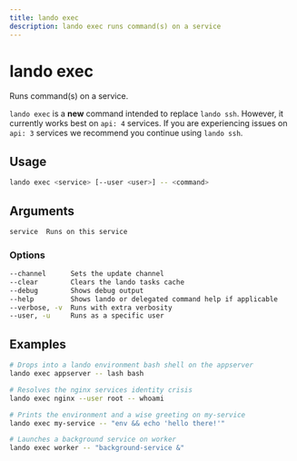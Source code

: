 ```yaml
---
title: lando exec
description: lando exec runs command(s) on a service
---
```


# lando exec

Runs command(s) on a service.

`lando exec` is a **new** command intended to replace `lando ssh`. However, it currently works best on `api: 4` services. If you are experiencing issues on `api: 3` services we recommend you continue using `lando ssh`.

## Usage

```sh
lando exec <service> [--user <user>] -- <command>
```

## Arguments

```sh
service  Runs on this service                                                                 [string] [choices: "web", "web2", "web3", "web4"]
```

### Options

```sh
--channel      Sets the update channel                                                              [array] [choices: "edge", "none", "stable"]
--clear        Clears the lando tasks cache                                                                                           [boolean]
--debug        Shows debug output                                                                                                     [boolean]
--help         Shows lando or delegated command help if applicable                                                                    [boolean]
--verbose, -v  Runs with extra verbosity                                                                                                [count]
--user, -u     Runs as a specific user
```

## Examples

```sh
# Drops into a lando environment bash shell on the appserver
lando exec appserver -- lash bash

# Resolves the nginx services identity crisis
lando exec nginx --user root -- whoami

# Prints the environment and a wise greeting on my-service
lando exec my-service -- "env && echo 'hello there!'"

# Launches a background service on worker
lando exec worker -- "background-service &"
```

